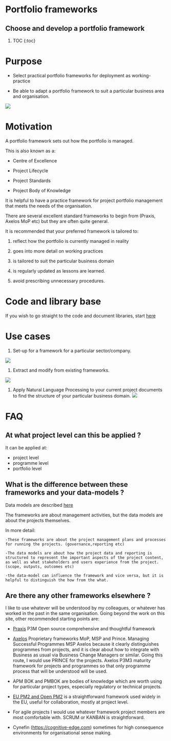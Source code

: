 # Portfolio frameworks

## Choose and develop a portfolio framework

1. TOC
{:toc}

# Purpose

- Select practical portfolio frameworks for deployment as working-practice

- Be able to adapt a portfolio framework to suit a particular business area and organisation.

![](/images/2020-05-11-Choose-and-develop-a-portfolio-framework/P3M-categories-Wikipedia-Higher-structure-LR-Neo4j.png)

# Motivation

A portfolio framework sets out how the portfolio is managed.

This is also known as a:

- Centre of Excellence

- Project Lifecycle

- Project Standards

- Project Body of Knowledge

It is helpful to have a practice framework for project portfolio management that meets the needs of the organisation. 

There are several excellent standard frameworks to begin from (Praxis, Axelos MoP etc) but they are often quite general. 

It is recommended that your preferred framework is tailored to:

1. reflect how the portfolio is currently managed in reality

1. goes into more detail on working practices

1. is tailored to suit the particular business domain

1. is regularly updated as lessons are learned.

1. avoid prescribing unnecessary procedures. 

# Code and library base

If you wish to go straight to the code and document libraries, start [here](https://github.com/lawrencerowland/Data-Model-for-Project-Frameworks)

# Use cases

1. Set-up for a framework for a particular sector/company.

![](/images/Portfolio-frameworks/portfolio-tier1.png)


1. Extract and modify from existing frameworks.

![](/images/Portfolio-frameworks/2020-02-P3M-categories-in-Wikipedia-neo4j-LR.png)

1. Apply Natural Language Processing to your current project documents to find the structure of your particular business domain.
![](/images/Portfolio-frameworks/Orange-NLP-example.png)

# FAQ

## At what project level can this be applied ?

It can be applied at:
- project level
- programme level
- portfolio level

## What is the difference between these frameworks and your data-models ?

Data models are described [here](https://lawrencerowland.github.io/2020/05/07/Data-models-for-Project-Portfolios.html)

The frameworks are about management activities, but the data models are about the projects themselves.

In more detail:

	-These frameworks are about the project management plans and processes for running the projects. (governance,reporting etc)

	-The data models are about how the project data and reporting is structured to represent the important aspects of the project content, as well as what stakeholders and users experience from the project. (scope, outputs, outcomes etc)

	-the data-model can influence the framework and vice versa, but it is helpful to distinguish the how from the what. 

## Are there any other frameworks elsewhere ?

I like to use whatever will be understood by my colleagues, or whatever has worked in the past in the same organisation. Going beyond the work on this site, other recommended starting points are:

- [Praxis](https://www.praxisframework.org) P3M Open source comprehensive and thoughtful framework 

- [Axelos](htpps://axelos.com) Proprietary frameworks MoP, MSP and Prince. Managing Successful Programmes MSP Axelos because it clearly distinguishes programmes from projects, and it is clear about how to integrate with Business as usual via Business Change Managers or similar. Going this route, I would use PRINCE for the projects. Axelos P3M3 maturity framework for projects and programmes so that only programme process that will be understood will be used. 

- APM BOK and PMBOK are bodies of knowledge which are worth using for particular project types, especially regulatory or technical projects. 

- [EU PM2 and Open PM2](https://op.europa.eu/en/publication-detail/-/publication/ac3e118a-cb6e-11e8-9424-01aa75ed71a1) is a straightforward framework used widely in the EU, useful for collaboration, mostly at project level.

- For agile projects I would use whatever framework project members are most comfortable with. SCRUM or KANBAN is straightforward.

- Cynefin (https://cognitive-edge.com) sometimes for high consequence environments for organisational sense making. 




